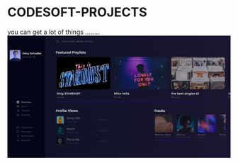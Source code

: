 # CODESOFT-PROJECTS
you can get a lot of things ........
<img src="./LANDING-PAGE/preview.png" alt="description" >

